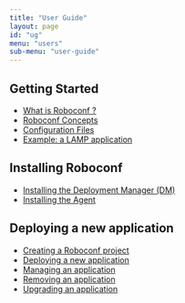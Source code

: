 ```yaml
---
title: "User Guide"
layout: page
id: "ug"
menu: "users"
sub-menu: "user-guide"
---
```


## Getting Started

* [What is Roboconf ?](what-is-roboconf.html)
* [Roboconf Concepts](roboconf-concepts.html)
* [Configuration Files](configuration-files.html)
* [Example: a LAMP application](lamp-example.html)

## Installing Roboconf

* [Installing the Deployment Manager (DM)]()
* [Installing the Agent]()

## Deploying a new application

* [Creating a Roboconf project]()
* [Deploying a new application]()
* [Managing an application]()
* [Removing an application]()
* [Upgrading an application]()
